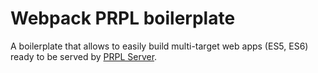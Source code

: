 # Webpack PRPL boilerplate

A boilerplate that allows to easily build multi-target web apps (ES5, ES6) ready to be served by
[PRPL Server](https://github.com/Polymer/prpl-server).
